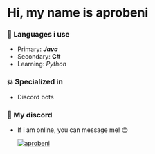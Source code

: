 # Hi, my name is aprobeni

### 🔆 Languages i use
- Primary: <strong><i>Java</i></strong>
- Secondary: <strong>C#</strong>
- Learning: <i>Python</i>

### 💥 Specialized in
- Discord bots

### 💬 My discord
- If i am online, you can message me! 😊
<a href="https://www.github.com/aprobeni"><p><img align="center" src="https://discord.c99.nl/widget/theme-4/458312026637336598.png" alt="aprobeni"/></a>
